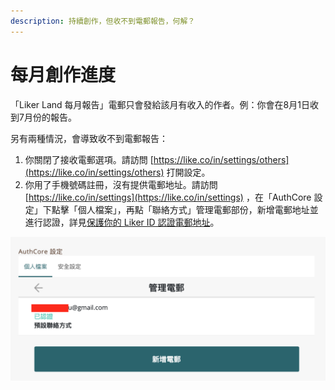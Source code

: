 ```yaml
---
description: 持續創作，但收不到電郵報告，何解？
---
```


# 每月創作進度

「Liker Land 每月報告」電郵只會發給該月有收入的作者。例：你會在8月1日收到7月份的報告。

另有兩種情況，會導致收不到電郵報告：

1. 你關閉了接收電郵選項。請訪問 [https://like.co/in/settings/others](https://like.co/in/settings/others) 打開設定。
2. 你用了手機號碼註冊，沒有提供電郵地址。請訪問 [https://like.co/in/settings](https://like.co/in/settings) ，在「AuthCore 設定」下點擊「個人檔案」，再點「聯絡方式」管理電郵部份，新增電郵地址並進行認證，詳見[保護你的 Liker ID 認證電郵地址](https://docs.like.co/v/zh/user-guide/liker-id/verifying-email-address#ren-zheng-dian-you-di-zhi)。

![](../../.gitbook/assets/monthly-report-email-setting.png)

